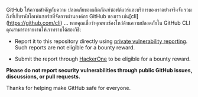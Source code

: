 GitHub ให้ความสำคัญกับความ ปลอดภัยของผลิตภัณฑ์ซอฟต์แวร์และบริการของเราอย่างจริงจัง รวมถึงที่เก็บรหัสโอเพ่นซอร์สที่จัดการผ่านองค์กร GitHub ของเรา เช่น[cli] (https://github.com/cli)
...
หากคุณเชื่อว่าคุณพบช่องโหว่ด้านความปลอดภัยใน GitHub CLI คุณสามารถรายงานให้เราทราบได้สองวิธี:

* Report it to this repository directly using [private vulnerability reporting][]. Such reports are not eligible for a bounty reward.

* Submit the report through [HackerOne][] to be eligible for a bounty reward.

**Please do not report security vulnerabilities through public GitHub issues, discussions, or pull requests.**

Thanks for helping make GitHub safe for everyone.

  [private vulnerability reporting]: https://github.com/cli/cli/security/advisories
  [HackerOne]: https://hackerone.com/github
